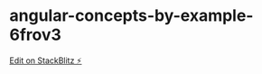 # angular-concepts-by-example-6frov3

[Edit on StackBlitz ⚡️](https://stackblitz.com/edit/angular-concepts-by-example-6frov3)